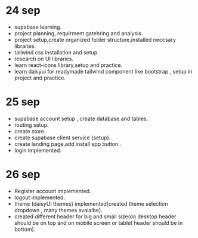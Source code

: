 # 24 sep 
- supabase learning.
- project planning, requirment gatehring and analysis.
- project setup,create organized folder structure,installed neccsary libraries.
- tailwind css installation and setup.
- research on UI libraries. 
- learn react-icons library,setup and practice.
- learn daisyui for readymade tailwind component like bootstrap , setup in project and practice.


# 25 sep
- supabase account setup , create database and tables.
- routing setup.
- create store.
- create supabase client service (setup).
- create landing page,add install app button .
- login implemented.


# 26 sep 
- Register account implemented.
- logout implemented.
- theme (daisyUI themes) implemented[created theme selection dropdown , many themes avaialbe].
- created different header for big and small size(on desktop header should be on top and on mobile screen or tablet header should be in bottom).

